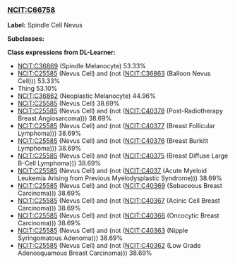 
### [NCIT:C66758](http://purl.obolibrary.org/obo/NCIT_C66758)
**Label:** Spindle Cell Nevus

**Subclasses:** 

**Class expressions from DL-Learner:**

- [NCIT:C36869](http://purl.obolibrary.org/obo/NCIT_C36869) (Spindle Melanocyte) 53.33%
- [NCIT:C25585](http://purl.obolibrary.org/obo/NCIT_C25585) (Nevus Cell) and (not ([NCIT:C36863](http://purl.obolibrary.org/obo/NCIT_C36863) (Balloon Nevus Cell))) 53.33%
- Thing 53.10%
- [NCIT:C36862](http://purl.obolibrary.org/obo/NCIT_C36862) (Neoplastic Melanocyte) 44.96%
- [NCIT:C25585](http://purl.obolibrary.org/obo/NCIT_C25585) (Nevus Cell) 38.69%
- [NCIT:C25585](http://purl.obolibrary.org/obo/NCIT_C25585) (Nevus Cell) and (not ([NCIT:C40378](http://purl.obolibrary.org/obo/NCIT_C40378) (Post-Radiotherapy Breast Angiosarcoma))) 38.69%
- [NCIT:C25585](http://purl.obolibrary.org/obo/NCIT_C25585) (Nevus Cell) and (not ([NCIT:C40377](http://purl.obolibrary.org/obo/NCIT_C40377) (Breast Follicular Lymphoma))) 38.69%
- [NCIT:C25585](http://purl.obolibrary.org/obo/NCIT_C25585) (Nevus Cell) and (not ([NCIT:C40376](http://purl.obolibrary.org/obo/NCIT_C40376) (Breast Burkitt Lymphoma))) 38.69%
- [NCIT:C25585](http://purl.obolibrary.org/obo/NCIT_C25585) (Nevus Cell) and (not ([NCIT:C40375](http://purl.obolibrary.org/obo/NCIT_C40375) (Breast Diffuse Large B-Cell Lymphoma))) 38.69%
- [NCIT:C25585](http://purl.obolibrary.org/obo/NCIT_C25585) (Nevus Cell) and (not ([NCIT:C4037](http://purl.obolibrary.org/obo/NCIT_C4037) (Acute Myeloid Leukemia Arising from Previous Myelodysplastic Syndrome))) 38.69%
- [NCIT:C25585](http://purl.obolibrary.org/obo/NCIT_C25585) (Nevus Cell) and (not ([NCIT:C40369](http://purl.obolibrary.org/obo/NCIT_C40369) (Sebaceous Breast Carcinoma))) 38.69%
- [NCIT:C25585](http://purl.obolibrary.org/obo/NCIT_C25585) (Nevus Cell) and (not ([NCIT:C40367](http://purl.obolibrary.org/obo/NCIT_C40367) (Acinic Cell Breast Carcinoma))) 38.69%
- [NCIT:C25585](http://purl.obolibrary.org/obo/NCIT_C25585) (Nevus Cell) and (not ([NCIT:C40366](http://purl.obolibrary.org/obo/NCIT_C40366) (Oncocytic Breast Carcinoma))) 38.69%
- [NCIT:C25585](http://purl.obolibrary.org/obo/NCIT_C25585) (Nevus Cell) and (not ([NCIT:C40363](http://purl.obolibrary.org/obo/NCIT_C40363) (Nipple Syringomatous Adenoma))) 38.69%
- [NCIT:C25585](http://purl.obolibrary.org/obo/NCIT_C25585) (Nevus Cell) and (not ([NCIT:C40362](http://purl.obolibrary.org/obo/NCIT_C40362) (Low Grade Adenosquamous Breast Carcinoma))) 38.69%


